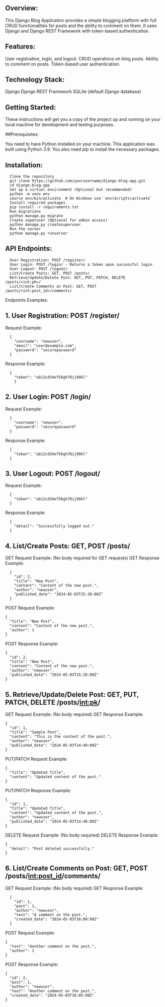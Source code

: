 ## Overview:

  This Django Blog Application provides a simple blogging platform with full CRUD functionalities for posts and the ability to comment on them. It uses Django and 
  Django REST Framework with token-based authentication.

## Features:

  User registration, login, and logout.
  CRUD operations on blog posts.
  Ability to comment on posts.
  Token-based user authentication.
  
## Technology Stack:

  Django
  Django REST Framework
  SQLite (default Django database)
  
## Getting Started:

  These instructions will get you a copy of the project up and running on your local machine for development and testing purposes.

##Prerequisites:

  You need to have Python installed on your machine. This application was built using Python 3.9. You also need pip to install the necessary packages.

## Installation:
```
  Clone the repository
  git clone https://github.com/yourusername/django-blog-app.git
  cd django-blog-app
  Set up a virtual environment (Optional but recommended)
  python -m venv env
  source env/bin/activate  # On Windows use `env\Scripts\activate`
  Install required packages
  pip install -r requirements.txt
  Run migrations
  python manage.py migrate
  Create superuser (Optional for admin access)
  python manage.py createsuperuser
  Run the server
  python manage.py runserver
  ```
## API Endpoints:
```
  User Registration: POST /register/
  User Login: POST /login/ - Returns a token upon successful login.
  User Logout: POST /logout/
  List/Create Posts: GET, POST /posts/
  Retrieve/Update/Delete Post: GET, PUT, PATCH, DELETE /posts/<int:pk>/
  List/Create Comments on Post: GET, POST /posts/<int:post_id>/comments/
```
Endpoints Examples:
## 1. User Registration: POST /register/
  Request Example:

```
  {
    "username": "newuser",
    "email": "user@example.com",
    "password": "securepassword"
  }

```
  Response Example:
  
```
  {
    "token": "ab12cd34ef56gh78ij90kl"
    }
```
## 2. User Login: POST /login/
  Request Example:

```
  {
    "username": "newuser",
    "password": "securepassword"
  }
```
  Response Example:
  
```
  {
    "token": "ab12cd34ef56gh78ij90kl"
  }
```
## 3. User Logout: POST /logout/
  Request Example:

```
  {
    "token": "ab12cd34ef56gh78ij90kl"
  }
```
  Response Example:
  
```
  {
    "detail": "Successfully logged out."
  }
```

## 4. List/Create Posts: GET, POST /posts/
  GET Request Example: (No body required for GET requests)
  GET Response Example:

```
  {
    "id": 2,
    "title": "New Post",
    "content": "Content of the new post.",
    "author": "newuser",
    "published_date": "2024-05-03T15:20:00Z"
  }
```
  POST Request Example:
  
  ```
  {
    "title": "New Post",
    "content": "Content of the new post.",
    "author": 1
  }
```
  POST Response Example:
  
  ```
  {
    "id": 2,
    "title": "New Post",
    "content": "Content of the new post.",
    "author": "newuser",
    "published_date": "2024-05-03T15:20:00Z"
  }
```
## 5. Retrieve/Update/Delete Post: GET, PUT, PATCH, DELETE /posts/<int:pk>/
  GET Request Example: (No body required)
  GET Response Example:

  ```
  {
    "id": 1,
    "title": "Sample Post",
    "content": "This is the content of the post.",
    "author": "newuser",
    "published_date": "2024-05-03T14:48:00Z"
  }
```
  PUT/PATCH Request Example:
  
  ```
  {
    "title": "Updated Title",
    "content": "Updated content of the post."
  }
```
  PUT/PATCH Response Example:
  
  ```
  {
    "id": 1,
    "title": "Updated Title",
    "content": "Updated content of the post.",
    "author": "newuser",
    "published_date": "2024-05-03T14:48:00Z"
  }
```
  
  DELETE Request Example: (No body required)
  DELETE Response Example:
  
  ```
  {
    "detail": "Post deleted successfully."
  }
  ```
## 6. List/Create Comments on Post: GET, POST /posts/<int:post_id>/comments/
  GET Request Example: (No body required)
  GET Response Example:

  ```
    {
      "id": 1,
      "post": 1,
      "author": "newuser",
      "text": "A comment on the post.",
      "created_date": "2024-05-03T16:00:00Z"
    }
```

  POST Request Example:
  
  ```
  {
    "text": "Another comment on the post.",
    "author": 1
  }
```
  POST Response Example:
  
  ```
  {
    "id": 2,
    "post": 1,
    "author": "newuser",
    "text": "Another comment on the post.",
    "created_date": "2024-05-03T16:05:00Z"
  }
```

